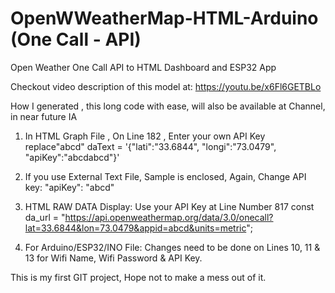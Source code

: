 # OpenWWeatherMap-HTML-Arduino (One Call - API)
Open Weather One Call API to HTML Dashboard and ESP32 App

Checkout video description of this model at:
https://youtu.be/x6Fl6GETBLo

How I generated , this long code with ease, will also be available at Channel, in near future IA

1) In HTML Graph File , On Line 182 , Enter your own API Key replace"abcd"
    daText = '{"lati":"33.6844", "longi":"73.0479", "apiKey":"abcdabcd"}'
2) If you use External Text File, Sample is enclosed, Again, Change API key: "apiKey": "abcd"

3) HTML RAW DATA Display: Use your API Key at Line Number 817
    const da_url = "https://api.openweathermap.org/data/3.0/onecall?lat=33.6844&lon=73.0479&appid=abcd&units=metric";

3) For Arduino/ESP32/INO File: Changes need to be done on Lines 10, 11 & 13 for Wifi Name, Wifi Password & API Key.



This is my first GIT project, Hope not to make a mess out of it.